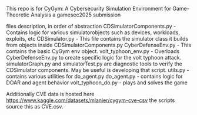 This repo is for CyGym: A Cybersecurity Simulation Environment for Game-Theoretic Analysis a gamesec2025 submission



files description, in order of abstraction 
CDSimulatorComponents.py - Contains logic for various simulatorobjects such as devices, workloads, exploits, etc
CDSimulator.py - This file contains the simulator class it builds from objects inside CDSimulatorComponents.py
CyberDefenseEnv.py - This contains the basic CyGym env object.
volt_typhoon_env.py - Overloads CyberDefenseEnv.py to create specific logic for the volt typhoon attack.
simulatorGraph.py and simulatorTest.py are diagnostic tools to verify the CDSimulator components. May be useful is developing that script.
utils.py - contains various utilities for do_agent.py
do_agent.py - contains logic for DOAR and agent behavior
volt_typhoon_do.py - plays and solves the game


Additionally CVE data is hosted here https://www.kaggle.com/datasets/mlanier/cygym-cve-csv the scripts source this as CVE.csv.




